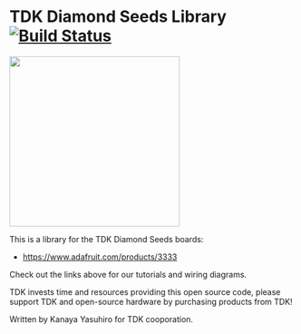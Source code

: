 # TDK Diamond Seeds Library [![Build Status](https://travis-ci.org/adafruit/Adafruit_CircuitPlayground.svg?branch=master)](https://travis-ci.org/adafruit/Adafruit_CircuitPlayground)

<img src="https://cdn-shop.adafruit.com/970x728/3333-01.jpg" height="300"/>

This is a library for the TDK Diamond Seeds boards:
  * https://www.adafruit.com/products/3333

Check out the links above for our tutorials and wiring diagrams.

TDK invests time and resources providing this open source code,
please support TDK and open-source hardware by purchasing products from TDK!

Written by Kanaya Yasuhiro for TDK cooporation.
